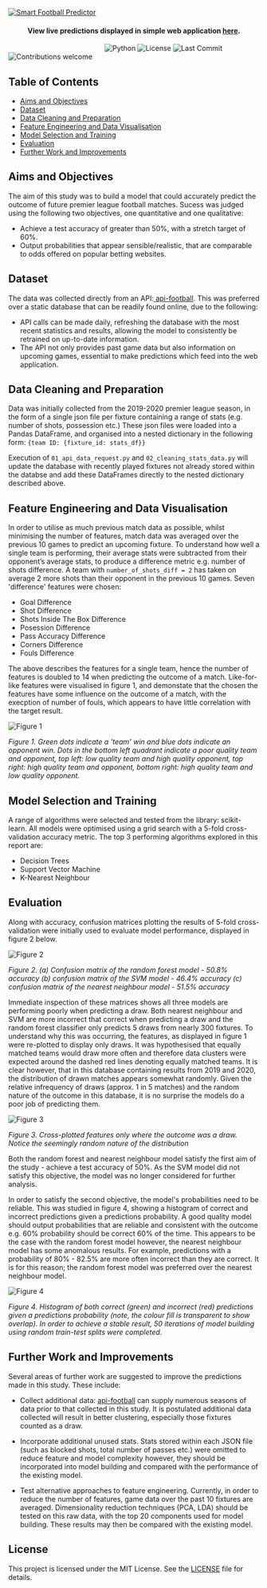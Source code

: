 
<a href="http://matthaythornthwaite.pythonanywhere.com/"><img src="https://raw.githubusercontent.com/mhaythornthwaite/Football_Prediction_Project/master/web_server/static/images/Smart_Football_Predictor_Github_Logo_v2.png" alt="Smart Football Predictor" alt="Smart Football Predictor"></a>

<h4 align="center">View live predictions displayed in simple web application <a href="http://matthaythornthwaite.pythonanywhere.com/" target="_blank">here</a>.
</h4>

&nbsp;&nbsp;&nbsp;&nbsp;&nbsp;&nbsp;&nbsp;&nbsp;&nbsp;&nbsp;&nbsp;&nbsp;&nbsp;&nbsp;&nbsp;&nbsp;&nbsp;&nbsp;&nbsp;&nbsp;&nbsp;&nbsp;&nbsp;&nbsp;&nbsp;&nbsp;&nbsp;&nbsp;&nbsp;&nbsp;&nbsp;&nbsp;&nbsp;&nbsp;&nbsp;&nbsp;&nbsp;&nbsp;&nbsp;&nbsp;&nbsp;&nbsp;&nbsp;&nbsp;&nbsp;&nbsp;&nbsp;&nbsp;
![Python](https://img.shields.io/badge/python-v3.7+-blue.svg)
![License](https://img.shields.io/badge/license-MIT-yellow.svg)
![Last Commit](https://img.shields.io/github/last-commit/mhaythornthwaite/Football_Prediction_Project/master)
![Contributions welcome](https://img.shields.io/badge/contributions-welcome-orange.svg)

## Table of Contents

<!--ts-->
* [Aims and Objectives](#Aims-and-Objectives)
* [Dataset](#Dataset)
* [Data Cleaning and Preparation](#Data-Cleaning-and-Preparation)
* [Feature Engineering and Data Visualisation](#Feature-Engineering-and-Data-Visualisation)
* [Model Selection and Training](#Model-Selection-and-Training)
* [Evaluation](#Evaluation)
* [Further Work and Improvements](#Further-Work-and-Improvements)
<!--te-->


## Aims and Objectives

The aim of this study was to build a model that could accurately predict the outcome of future premier league football matches. Sucess was judged using the following two objectives, one quantitative and one qualitative:

- Achieve a test accuracy of greater than 50%, with a stretch target of 60%.
- Output probabilities that appear sensible/realistic, that are comparable to odds offered on popular betting websites.


## Dataset

The data was collected directly from an API:<a href="https://www.api-football.com/" target="_blank"> api-football</a>. This was preferred over a static database that can be readily found online, due to the following:

- API calls can be made daily, refreshing the database with the most recent statistics and results, allowing the model to consistently be retrained on up-to-date information.
- The API not only provides past game data but also information on upcoming games, essential to make predictions which feed into the web application.


## Data Cleaning and Preparation

Data was initially collected from the 2019-2020 premier league season, in the form of a single json file per fixture containing a range of stats (e.g. number of shots, possession etc.) These json files were loaded into a Pandas DataFrame, and organised into a nested dictionary in the following form: `{team ID: {fixture_id: stats_df}}` 

Execution of `01_api_data_request.py` and `02_cleaning_stats_data.py` will update the database with recently played fixtures not already stored within the databse and add these DataFrames directly to the nested dictionary described above. 

## Feature Engineering and Data Visualisation

In order to utilise as much previous match data as possible, whilst minimising the number of features, match data was averaged over the previous 10 games to predict an upcoming fixture. To understand how well a single team is performing, their average stats were subtracted from their opponent’s average stats, to produce a difference metric e.g. number of shots difference. A team with `number_of_shots_diff = 2` has taken on average 2 more shots than their opponent in the previous 10 games. Seven 'difference' features were chosen:

- Goal Difference
- Shot Difference
- Shots Inside The Box Difference
- Posession Difference
- Pass Accuracy Difference
- Corners Difference
- Fouls Difference

The above describes the features for a single team, hence the number of features is doubled to 14 when predicting the outcome of a match. Like-for-like features were visualised in figure 1, and demonstate that the chosen the features have some influence on the outcome of a match, with the execption of number of fouls, which appears to have little correlation with the target result.

<img src="https://raw.githubusercontent.com/mhaythornthwaite/Football_Prediction_Project/master/figures/average_10_games_team_target_result.png" alt="Figure 1">

<em>Figure 1. Green dots indicate a 'team' win and blue dots indicate an opponent win. Dots in the bottom left quadrant indicate a poor quality team and opponent, top left: low quality team and high quality opponent, top right: high quality team and opponent, bottom right: high quality team and low quality opponent.</em>


## Model Selection and Training

A range of algorithms were selected and tested from the library: scikit-learn. All models were optimised using a grid search with a 5-fold cross-validation accuracy metric. The top 3 performing algorithms explored in this report are:
- Decision Trees
- Support Vector Machine
- K-Nearest Neighbour


## Evaluation

Along with accuracy, confusion matrices plotting the results of 5-fold cross-validation were initially used to evaluate model performance, displayed in figure 2 below.

<img src="https://raw.githubusercontent.com/mhaythornthwaite/Football_Prediction_Project/master/figures/all_conf_matrix.PNG" alt="Figure 2">

<em>Figure 2. (a) Confusion matrix of the random forest model - 50.8% accuracy (b) confusion matrix of the SVM model - 46.4% accuracy (c) confusion matrix of the nearest neighbour model - 51.5% accuracy</em>

Immediate inspection of these matrices shows all three models are performing poorly when predicting a draw. Both nearest neighbour and SVM are more incorrect that correct when predicting a draw and the random forest classifier only predicts 5 draws from nearly 300 fixtures. To understand why this was occurring, the features, as displayed in figure 1 were re-plotted to display only draws. It was hypothesised that equally matched teams would draw more often and therefore data clusters were expected around the dashed red lines denoting equally matched teams. It is clear however, that in this database containing results from 2019 and 2020, the distribution of drawn matches appears somewhat randomly. Given the relative infrequency of draws (approx. 1 in 5 matches) and the random nature of the outcome in this database, it is no surprise the models do a poor job of predicting them.

<img src="https://raw.githubusercontent.com/mhaythornthwaite/Football_Prediction_Project/master/figures/average_10_games_only_draws.png" alt="Figure 3">

<em>Figure 3. Cross-plotted features only where the outcome was a draw. Notice the seemingly random nature of the distribution</em>

Both the random forest and nearest neighbour model satisfy the first aim of the study - achieve a test accuracy of 50%. As the SVM model did not satisfy this objective, the model was no longer considered for further analysis. 

In order to satisfy the second objective, the model's probabilities need to be reliable. This was studied in figure 4, showing a histogram of correct and incorrect predictions given a predictions probability. A good quality model should output probabilities that are reliable and consistent with the outcome e.g. 60% probability should be correct 60% of the time. This appears to be the case with the random forest model however, the nearest neighbour model has some anomalous results. For example, predictions with a probability of 80% - 82.5% are more often incorrect than they are correct. It is for this reason; the random forest model was preferred over the nearest neighbour model.

<img src="https://raw.githubusercontent.com/mhaythornthwaite/Football_Prediction_Project/master/figures/pred_probability_rf_knn.PNG" alt="Figure 4">

<em>Figure 4. Histogram of both correct (green) and incorrect (red) predictions given a predictions probability (note, the colour fill is transparent to show overlap). In order to achieve a stable result, 50 iterations of model building using random train-test splits were completed. </em>



## Further Work and Improvements

Several areas of further work are suggested to improve the predictions made in this study. These include:

- Collect additional data: <a href="https://www.api-football.com/" target="_blank"> api-football</a> can supply numerous seasons of data prior to that collected in this study. It is postulated additional data collected will result in better clustering, especially those fixtures counted as a draw.

- Incorporate additional unused stats. Stats stored within each JSON file (such as blocked shots, total number of passes etc.) were omitted to reduce feature and model complexity however, they should be incorporated into model building and compared with the performance of the existing model.

- Test alternative approaches to feature engineering. Currently, in order to reduce the number of features, game data over the past 10 fixtures are averaged. Dimensionality reduction techniques (PCA, LDA) should be tested on this raw data, with the top 20 components used for model building. These results may then be compared with the existing model.


## License

This project is licensed under the MIT License. See the [LICENSE](LICENSE) file for details. 
